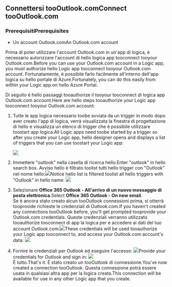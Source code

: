 ## <a name="connect-toooutlookcom"></a><span data-ttu-id="4fbc6-101">Connettersi tooOutlook.com</span><span class="sxs-lookup"><span data-stu-id="4fbc6-101">Connect tooOutlook.com</span></span>
### <a name="prerequisites"></a><span data-ttu-id="4fbc6-102">Prerequisiti</span><span class="sxs-lookup"><span data-stu-id="4fbc6-102">Prerequisites</span></span>
* <span data-ttu-id="4fbc6-103">Un account Outlook.com</span><span class="sxs-lookup"><span data-stu-id="4fbc6-103">An Outlook.com account</span></span>

<span data-ttu-id="4fbc6-104">Prima di poter utilizzare l'account Outlook.com in un'app di logica, è necessario autorizzare l'account di hello logica app tooconnect tooyour Outlook.com.</span><span class="sxs-lookup"><span data-stu-id="4fbc6-104">Before you can use your Outlook.com account in a Logic app, you must authorize hello Logic app tooconnect tooyour Outlook.com account.</span></span> <span data-ttu-id="4fbc6-105">Fortunatamente, è possibile farlo facilmente all'interno dell'app logica su hello portale di Azure.</span><span class="sxs-lookup"><span data-stu-id="4fbc6-105">Fortunately, you can do this easily from within your Logic app on hello Azure Portal.</span></span> 

<span data-ttu-id="4fbc6-106">Di seguito è hello passaggi tooauthorize il tooyour tooconnect di logica app Outlook.com account:</span><span class="sxs-lookup"><span data-stu-id="4fbc6-106">Here are hello steps tooauthorize your Logic app tooconnect tooyour Outlook.com account:</span></span>

1. <span data-ttu-id="4fbc6-107">Tutte le app logica necessario toobe avviata da un trigger in modo dopo aver creato l'app di logica, verrà visualizzata la finestra di progettazione di hello e visualizza un elenco di trigger che è possibile utilizzare toostart app logica:</span><span class="sxs-lookup"><span data-stu-id="4fbc6-107">All Logic apps need toobe started by a trigger so after you create your Logic app, hello designer opens and displays a list of triggers that you can use toostart your Logic app:</span></span>
   
   ![](./media/connectors-create-api-outlook/office365-outlook-0.png)
2. <span data-ttu-id="4fbc6-108">Immettere "outlook" nella casella di ricerca hello.</span><span class="sxs-lookup"><span data-stu-id="4fbc6-108">Enter "outlook" in hello search box.</span></span> <span data-ttu-id="4fbc6-109">Avviso hello è filtrato toolist tutti hello trigger con "Outlook" nel nome hello:![](./media/connectors-create-api-outlook/office365-outlook-0-5.png)</span><span class="sxs-lookup"><span data-stu-id="4fbc6-109">Notice hello list is filtered toolist all hello triggers with "Outlook" in hello name: ![](./media/connectors-create-api-outlook/office365-outlook-0-5.png)</span></span>
3. <span data-ttu-id="4fbc6-110">Selezionare **Office 365 Outlook - All'arrivo di un nuovo messaggio di posta elettronica**.</span><span class="sxs-lookup"><span data-stu-id="4fbc6-110">Select **Office 365 Outlook - On new email**.</span></span>   
   <span data-ttu-id="4fbc6-111">Se è ancora stato creato alcun tooOutlook connessioni prima, si otterrà tooprovide richieste le credenziali di Outlook.com.</span><span class="sxs-lookup"><span data-stu-id="4fbc6-111">If you haven't created any connections tooOutlook before, you'll get prompted tooprovide your Outlook.com credentials.</span></span> <span data-ttu-id="4fbc6-112">Queste credenziali verranno utilizzato tooauthorize tooconnect di app la logica per e accedere ai dati del tuo account Outlook.com:![](./media/connectors-create-api-outlook/office365-outlook-1.png)</span><span class="sxs-lookup"><span data-stu-id="4fbc6-112">These credentials will be used tooauthorize your Logic app tooconnect to, and access your Outlook.com account's data: ![](./media/connectors-create-api-outlook/office365-outlook-1.png)</span></span>
4. <span data-ttu-id="4fbc6-113">Fornire le credenziali per Outlook ed eseguire l'accesso: ![](./media/connectors-create-api-outlook/office365-outlook-2.png)</span><span class="sxs-lookup"><span data-stu-id="4fbc6-113">Provide your credentials for Outlook and sign in: ![](./media/connectors-create-api-outlook/office365-outlook-2.png)</span></span>  
   <span data-ttu-id="4fbc6-114">È tutto.</span><span class="sxs-lookup"><span data-stu-id="4fbc6-114">That's it.</span></span> <span data-ttu-id="4fbc6-115">È stato creato un tooOutlook di connessione.</span><span class="sxs-lookup"><span data-stu-id="4fbc6-115">You've now created a connection tooOutlook.</span></span> <span data-ttu-id="4fbc6-116">Questa connessione potrà essere usata in qualsiasi altra app per la logica creata.</span><span class="sxs-lookup"><span data-stu-id="4fbc6-116">This connection will be available for use in any other Logic app that you create.</span></span>

